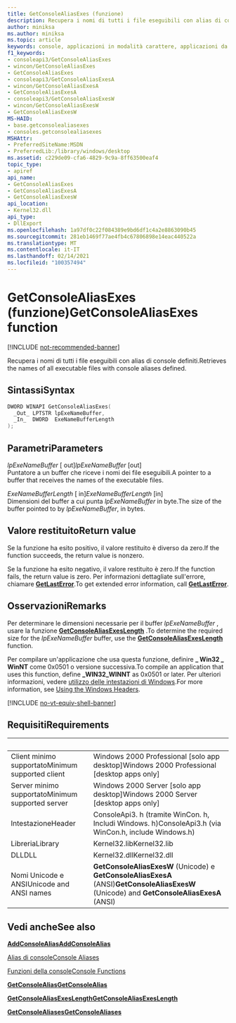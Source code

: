 ```yaml
---
title: GetConsoleAliasExes (funzione)
description: Recupera i nomi di tutti i file eseguibili con alias di console definiti.
author: miniksa
ms.author: miniksa
ms.topic: article
keywords: console, applicazioni in modalità carattere, applicazioni da riga di comando, applicazioni di terminale, api della console
f1_keywords:
- consoleapi3/GetConsoleAliasExes
- wincon/GetConsoleAliasExes
- GetConsoleAliasExes
- consoleapi3/GetConsoleAliasExesA
- wincon/GetConsoleAliasExesA
- GetConsoleAliasExesA
- consoleapi3/GetConsoleAliasExesW
- wincon/GetConsoleAliasExesW
- GetConsoleAliasExesW
MS-HAID:
- base.getconsolealiasexes
- consoles.getconsolealiasexes
MSHAttr:
- PreferredSiteName:MSDN
- PreferredLib:/library/windows/desktop
ms.assetid: c229de09-cfa6-4829-9c9a-8ff63500eaf4
topic_type:
- apiref
api_name:
- GetConsoleAliasExes
- GetConsoleAliasExesA
- GetConsoleAliasExesW
api_location:
- Kernel32.dll
api_type:
- DllExport
ms.openlocfilehash: 1a97df0c22f084389e9bd6df1c4a2e8863090b45
ms.sourcegitcommit: 281eb1469f77ae4fb4c67806898e14eac440522a
ms.translationtype: MT
ms.contentlocale: it-IT
ms.lasthandoff: 02/14/2021
ms.locfileid: "100357494"
---
```

# <a name="getconsolealiasexes-function"></a><span data-ttu-id="ec8f4-104">GetConsoleAliasExes (funzione)</span><span class="sxs-lookup"><span data-stu-id="ec8f4-104">GetConsoleAliasExes function</span></span>

[!INCLUDE [not-recommended-banner](./includes/not-recommended-banner.md)]

<span data-ttu-id="ec8f4-105">Recupera i nomi di tutti i file eseguibili con alias di console definiti.</span><span class="sxs-lookup"><span data-stu-id="ec8f4-105">Retrieves the names of all executable files with console aliases defined.</span></span>

## <a name="syntax"></a><span data-ttu-id="ec8f4-106">Sintassi</span><span class="sxs-lookup"><span data-stu-id="ec8f4-106">Syntax</span></span>

```C
DWORD WINAPI GetConsoleAliasExes(
  _Out_ LPTSTR lpExeNameBuffer,
  _In_  DWORD  ExeNameBufferLength
);
```

## <a name="parameters"></a><span data-ttu-id="ec8f4-107">Parametri</span><span class="sxs-lookup"><span data-stu-id="ec8f4-107">Parameters</span></span>

<span data-ttu-id="ec8f4-108">*lpExeNameBuffer* \[ out\]</span><span class="sxs-lookup"><span data-stu-id="ec8f4-108">*lpExeNameBuffer* \[out\]</span></span>  
<span data-ttu-id="ec8f4-109">Puntatore a un buffer che riceve i nomi dei file eseguibili.</span><span class="sxs-lookup"><span data-stu-id="ec8f4-109">A pointer to a buffer that receives the names of the executable files.</span></span>

<span data-ttu-id="ec8f4-110">*ExeNameBufferLength* \[ in\]</span><span class="sxs-lookup"><span data-stu-id="ec8f4-110">*ExeNameBufferLength* \[in\]</span></span>  
<span data-ttu-id="ec8f4-111">Dimensioni del buffer a cui punta *lpExeNameBuffer* in byte.</span><span class="sxs-lookup"><span data-stu-id="ec8f4-111">The size of the buffer pointed to by *lpExeNameBuffer*, in bytes.</span></span>

## <a name="return-value"></a><span data-ttu-id="ec8f4-112">Valore restituito</span><span class="sxs-lookup"><span data-stu-id="ec8f4-112">Return value</span></span>

<span data-ttu-id="ec8f4-113">Se la funzione ha esito positivo, il valore restituito è diverso da zero.</span><span class="sxs-lookup"><span data-stu-id="ec8f4-113">If the function succeeds, the return value is nonzero.</span></span>

<span data-ttu-id="ec8f4-114">Se la funzione ha esito negativo, il valore restituito è zero.</span><span class="sxs-lookup"><span data-stu-id="ec8f4-114">If the function fails, the return value is zero.</span></span> <span data-ttu-id="ec8f4-115">Per informazioni dettagliate sull'errore, chiamare [**GetLastError**](/windows/win32/api/errhandlingapi/nf-errhandlingapi-getlasterror).</span><span class="sxs-lookup"><span data-stu-id="ec8f4-115">To get extended error information, call [**GetLastError**](/windows/win32/api/errhandlingapi/nf-errhandlingapi-getlasterror).</span></span>

## <a name="remarks"></a><span data-ttu-id="ec8f4-116">Osservazioni</span><span class="sxs-lookup"><span data-stu-id="ec8f4-116">Remarks</span></span>

<span data-ttu-id="ec8f4-117">Per determinare le dimensioni necessarie per il buffer *lpExeNameBuffer* , usare la funzione [**GetConsoleAliasExesLength**](getconsolealiasexeslength.md) .</span><span class="sxs-lookup"><span data-stu-id="ec8f4-117">To determine the required size for the *lpExeNameBuffer* buffer, use the [**GetConsoleAliasExesLength**](getconsolealiasexeslength.md) function.</span></span>

<span data-ttu-id="ec8f4-118">Per compilare un'applicazione che usa questa funzione, definire **\_ Win32 \_ WinNT** come 0x0501 o versione successiva.</span><span class="sxs-lookup"><span data-stu-id="ec8f4-118">To compile an application that uses this function, define **\_WIN32\_WINNT** as 0x0501 or later.</span></span> <span data-ttu-id="ec8f4-119">Per ulteriori informazioni, vedere [utilizzo delle intestazioni di Windows](/windows/win32/winprog/using-the-windows-headers).</span><span class="sxs-lookup"><span data-stu-id="ec8f4-119">For more information, see [Using the Windows Headers](/windows/win32/winprog/using-the-windows-headers).</span></span>

[!INCLUDE [no-vt-equiv-shell-banner](./includes/no-vt-equiv-shell-banner.md)]

## <a name="requirements"></a><span data-ttu-id="ec8f4-120">Requisiti</span><span class="sxs-lookup"><span data-stu-id="ec8f4-120">Requirements</span></span>

| &nbsp; | &nbsp; |
|-|-|
| <span data-ttu-id="ec8f4-121">Client minimo supportato</span><span class="sxs-lookup"><span data-stu-id="ec8f4-121">Minimum supported client</span></span> | <span data-ttu-id="ec8f4-122">Windows 2000 Professional \[solo app desktop\]</span><span class="sxs-lookup"><span data-stu-id="ec8f4-122">Windows 2000 Professional \[desktop apps only\]</span></span> |
| <span data-ttu-id="ec8f4-123">Server minimo supportato</span><span class="sxs-lookup"><span data-stu-id="ec8f4-123">Minimum supported server</span></span> | <span data-ttu-id="ec8f4-124">Windows 2000 Server \[solo app desktop\]</span><span class="sxs-lookup"><span data-stu-id="ec8f4-124">Windows 2000 Server \[desktop apps only\]</span></span> |
| <span data-ttu-id="ec8f4-125">Intestazione</span><span class="sxs-lookup"><span data-stu-id="ec8f4-125">Header</span></span> | <span data-ttu-id="ec8f4-126">ConsoleApi3. h (tramite WinCon. h, Includi Windows. h)</span><span class="sxs-lookup"><span data-stu-id="ec8f4-126">ConsoleApi3.h (via WinCon.h, include Windows.h)</span></span> |
| <span data-ttu-id="ec8f4-127">Libreria</span><span class="sxs-lookup"><span data-stu-id="ec8f4-127">Library</span></span> | <span data-ttu-id="ec8f4-128">Kernel32.lib</span><span class="sxs-lookup"><span data-stu-id="ec8f4-128">Kernel32.lib</span></span> |
| <span data-ttu-id="ec8f4-129">DLL</span><span class="sxs-lookup"><span data-stu-id="ec8f4-129">DLL</span></span> | <span data-ttu-id="ec8f4-130">Kernel32.dll</span><span class="sxs-lookup"><span data-stu-id="ec8f4-130">Kernel32.dll</span></span> |
| <span data-ttu-id="ec8f4-131">Nomi Unicode e ANSI</span><span class="sxs-lookup"><span data-stu-id="ec8f4-131">Unicode and ANSI names</span></span> | <span data-ttu-id="ec8f4-132">**GetConsoleAliasExesW** (Unicode) e **GetConsoleAliasExesA** (ANSI)</span><span class="sxs-lookup"><span data-stu-id="ec8f4-132">**GetConsoleAliasExesW** (Unicode) and **GetConsoleAliasExesA** (ANSI)</span></span> |

## <a name="see-also"></a><span data-ttu-id="ec8f4-133">Vedi anche</span><span class="sxs-lookup"><span data-stu-id="ec8f4-133">See also</span></span>

[<span data-ttu-id="ec8f4-134">**AddConsoleAlias**</span><span class="sxs-lookup"><span data-stu-id="ec8f4-134">**AddConsoleAlias**</span></span>](addconsolealias.md)

[<span data-ttu-id="ec8f4-135">Alias di console</span><span class="sxs-lookup"><span data-stu-id="ec8f4-135">Console Aliases</span></span>](console-aliases.md)

[<span data-ttu-id="ec8f4-136">Funzioni della console</span><span class="sxs-lookup"><span data-stu-id="ec8f4-136">Console Functions</span></span>](console-functions.md)

[<span data-ttu-id="ec8f4-137">**GetConsoleAlias**</span><span class="sxs-lookup"><span data-stu-id="ec8f4-137">**GetConsoleAlias**</span></span>](getconsolealias.md)

[<span data-ttu-id="ec8f4-138">**GetConsoleAliasExesLength**</span><span class="sxs-lookup"><span data-stu-id="ec8f4-138">**GetConsoleAliasExesLength**</span></span>](getconsolealiasexeslength.md)

[<span data-ttu-id="ec8f4-139">**GetConsoleAliases**</span><span class="sxs-lookup"><span data-stu-id="ec8f4-139">**GetConsoleAliases**</span></span>](getconsolealiases.md)